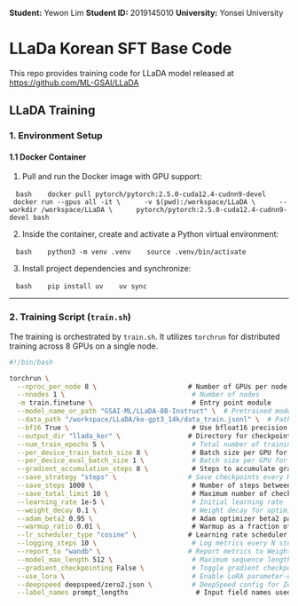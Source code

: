 **Student:** Yewon Lim
**Student ID:** 2019145010
**University:** Yonsei University

# LLaDa Korean SFT Base Code

This repo provides training code for LLaDA model released at https://github.com/ML-GSAI/LLaDA 

## LLaDA Training

### 1. Environment Setup

#### 1.1 Docker Container

1. Pull and run the Docker image with GPU support:

   ```bash
   docker pull pytorch/pytorch:2.5.0-cuda12.4-cudnn9-devel
   docker run --gpus all -it \
     -v $(pwd):/workspace/LLaDA \
     --workdir /workspace/LLaDA \
     pytorch/pytorch:2.5.0-cuda12.4-cudnn9-devel bash
   ```

2. Inside the container, create and activate a Python virtual environment:

   ```bash
   python3 -m venv .venv
   source .venv/bin/activate
   ```

3. Install project dependencies and synchronize:

   ```bash
   pip install uv
   uv sync
   ```

---

### 2. Training Script (`train.sh`)

The training is orchestrated by `train.sh`. It utilizes `torchrun` for distributed training across 8 GPUs on a single node.

```bash
#!/bin/bash

torchrun \
  --nproc_per_node 8 \                       # Number of GPUs per node
  --nnodes 1 \                                # Number of nodes
  -m train.finetune \                         # Entry point module
  --model_name_or_path "GSAI-ML/LLaDA-8B-Instruct" \  # Pretrained model to fine-tune
  --data_path "/workspace/LLaDA/ko-gpt3_14k/data_train.jsonl" \  # Path to training data
  --bf16 True \                               # Use bfloat16 precision
  --output_dir "llada_kor" \                 # Directory for checkpoints and logs
  --num_train_epochs 5 \                      # Total number of training epochs
  --per_device_train_batch_size 8 \           # Batch size per GPU for training
  --per_device_eval_batch_size 1 \            # Batch size per GPU for evaluation
  --gradient_accumulation_steps 8 \           # Steps to accumulate gradients before updating
  --save_strategy "steps" \                  # Save checkpoints every N steps
  --save_steps 1000 \                         # Number of steps between checkpoint saves
  --save_total_limit 10 \                     # Maximum number of checkpoints to keep
  --learning_rate 1e-5 \                      # Initial learning rate
  --weight_decay 0.1 \                        # Weight decay for optimizer
  --adam_beta2 0.95 \                         # Adam optimizer beta2 parameter
  --warmup_ratio 0.01 \                       # Warmup as a fraction of total steps
  --lr_scheduler_type "cosine" \             # Learning rate scheduler type
  --logging_steps 10 \                        # Log metrics every N steps
  --report_to "wandb" \                      # Report metrics to Weights & Biases
  --model_max_length 512 \                    # Maximum sequence length
  --gradient_checkpointing False \            # Toggle gradient checkpointing
  --use_lora \                                # Enable LoRA parameter-efficient fine-tuning
  --deepspeed deepspeed/zero2.json \          # DeepSpeed config for Zero2 optimization
  --label_names prompt_lengths                 # Input field names used as labels
```
